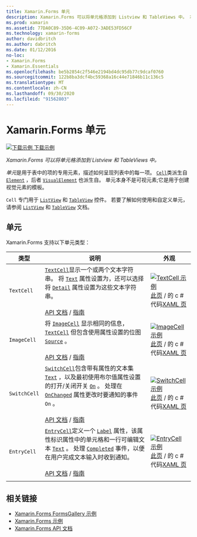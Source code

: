 ```yaml
---
title: Xamarin.Forms 单元
description: Xamarin.Forms 可以将单元格添加到 Listview 和 TableViews 中。 本文列出了中包含的单元 Xamarin.Forms 。
ms.prod: xamarin
ms.assetid: 77DA0C89-35D6-4C09-A072-3ADE53FD56CF
ms.technology: xamarin-forms
author: davidbritch
ms.author: dabritch
ms.date: 01/12/2016
no-loc:
- Xamarin.Forms
- Xamarin.Essentials
ms.openlocfilehash: be5b2854c2f546e2194bd4dc95db77c9dcaf0760
ms.sourcegitcommit: 122b8ba3dcf4bc59368a16c44e71846b11c136c5
ms.translationtype: MT
ms.contentlocale: zh-CN
ms.lasthandoff: 09/30/2020
ms.locfileid: "91562803"
---
```

# <a name="no-locxamarinforms-cells"></a>Xamarin.Forms 单元

[![下载示例](~/media/shared/download.png) 下载示例](https://docs.microsoft.com/samples/xamarin/xamarin-forms-samples/formsgallery)

_Xamarin.Forms 可以将单元格添加到 Listview 和 TableViews 中。_

*单元*是用于表中的项的专用元素，描述如何呈现列表中的每一项。 [`Cell`](xref:Xamarin.Forms.Cell)类派生自 [`Element`](xref:Xamarin.Forms.Element) ，后者 [`VisualElement`](xref:Xamarin.Forms.Element) 也派生自。 单元本身不是可视元素;它是用于创建视觉元素的模板。

`Cell` 专门用于 [`ListView`](xref:Xamarin.Forms.ListView) 和 [`TableView`](xref:Xamarin.Forms.TableView) 控件。 若要了解如何使用和自定义单元，请参阅 [`ListView`](~/xamarin-forms/user-interface/listview/index.md) 和 [`TableView`](~/xamarin-forms/user-interface/tableview.md) 文档。

## <a name="cells"></a>单元

Xamarin.Forms 支持以下单元类型：

| 类型 | 说明 | 外观 |
| --- | --- | --- |
| `TextCell` | [`TextCell`](xref:Xamarin.Forms.TextCell)显示一个或两个文本字符串。 将 [`Text`](xref:Xamarin.Forms.TextCell.Text) 属性设置为，还可以选择将 [`Detail`](xref:Xamarin.Forms.TextCell.Detail) 属性设置为这些文本字符串。<br /><br />[API 文档](xref:Xamarin.Forms.TextCell)  / [指南](~/xamarin-forms/user-interface/listview/customizing-cell-appearance.md#textcell) | [![TextCell 示例](cells-images/TextCell.png "TextCell 示例")](cells-images/TextCell-Large.png#lightbox "TextCell 示例")<br />[此页](https://github.com/xamarin/xamarin-forms-samples/blob/master/FormsGallery/FormsGallery/FormsGallery/CodeExamples/TextCellDemoPage.cs)  /  的 c # 代码[XAML 页](https://github.com/xamarin/xamarin-forms-samples/blob/master/FormsGallery/FormsGallery/FormsGallery/XamlExamples/TextCellDemoPage.xaml) |
| `ImageCell` | 将 [`ImageCell`](xref:Xamarin.Forms.ImageCell) 显示相同的信息， [`TextCell`](xref:Xamarin.Forms.TextCell) 但包含使用属性设置的位图 [`Source`](xref:Xamarin.Forms.Image.Source) 。<br /><br />[API 文档](xref:Xamarin.Forms.ImageCell)  / [指南](~/xamarin-forms/user-interface/listview/customizing-cell-appearance.md#imagecell) | [![ImageCell 示例](cells-images/ImageCell.png "ImageCell 示例")](cells-images/ImageCell-Large.png#lightbox "ImageCell 示例")<br />[此页](https://github.com/xamarin/xamarin-forms-samples/blob/master/FormsGallery/FormsGallery/FormsGallery/CodeExamples/ImageCellDemoPage.cs)  /  的 c # 代码[XAML 页](https://github.com/xamarin/xamarin-forms-samples/blob/master/FormsGallery/FormsGallery/FormsGallery/XamlExamples/ImageCellDemoPage.xaml) |
| `SwitchCell` | [`SwitchCell`](xref:Xamarin.Forms.SwitchCell)包含带有属性的文本集 [`Text`](xref:Xamarin.Forms.SwitchCell.Text) ，以及最初使用布尔值属性设置的打开/关闭开关 [`On`](xref:Xamarin.Forms.SwitchCell.On) 。 处理在 [`OnChanged`](xref:Xamarin.Forms.SwitchCell.OnChanged) 属性更改时要通知的事件 `On` 。<br /><br />[API 文档](xref:Xamarin.Forms.SwitchCell)  / [指南](~/xamarin-forms/user-interface/tableview.md#switchcell) | [![SwitchCell 示例](cells-images/SwitchCell.png "SwitchCell 示例")](cells-images/SwitchCell-Large.png#lightbox "SwitchCell 示例")<br />[此页](https://github.com/xamarin/xamarin-forms-samples/blob/master/FormsGallery/FormsGallery/FormsGallery/CodeExamples/SwitchCellDemoPage.cs)  /  的 c # 代码[XAML 页](https://github.com/xamarin/xamarin-forms-samples/blob/master/FormsGallery/FormsGallery/FormsGallery/XamlExamples/SwitchCellDemoPage.xaml) |
| `EntryCell` | [`EntryCell`](xref:Xamarin.Forms.EntryCell)定义一个 [`Label`](xref:Xamarin.Forms.EntryCell.Label) 属性，该属性标识属性中的单元格和一行可编辑文本 [`Text`](xref:Xamarin.Forms.EntryCell.Text) 。 处理 [`Completed`](xref:Xamarin.Forms.EntryCell.Completed) 事件，以便在用户完成文本输入时收到通知。<br /><br />[API 文档](xref:Xamarin.Forms.EntryCell)  / [指南](~/xamarin-forms/user-interface/tableview.md#entrycell) | [![EntryCell 示例](cells-images/EntryCell.png "EntryCell 示例")](cells-images/EntryCell-Large.png#lightbox "EntryCell 示例")<br />[此页](https://github.com/xamarin/xamarin-forms-samples/blob/master/FormsGallery/FormsGallery/FormsGallery/CodeExamples/EntryCellDemoPage.cs)  /  的 c # 代码[XAML 页](https://github.com/xamarin/xamarin-forms-samples/blob/master/FormsGallery/FormsGallery/FormsGallery/XamlExamples/EntryCellDemoPage.xaml) |
| | | |

## <a name="related-links"></a>相关链接

- [Xamarin.Forms FormsGallery 示例](/samples/xamarin/xamarin-forms-samples/formsgallery)
- [Xamarin.Forms 示例](/samples/browse/?products=xamarin&term=Xamarin.Forms)
- [Xamarin.Forms API 文档](/dotnet/api/xamarin.forms?view=xamarin-forms)